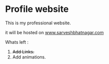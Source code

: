# Profile website

This is my professional website.

it will be hosted on www.sarveshbhatnagar.com


Whats left :
1. <del>Add Links.</del>
2. Add animations.
